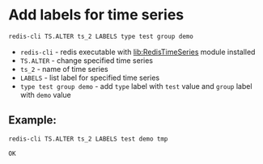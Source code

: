 # Add labels for time series

```bash
redis-cli TS.ALTER ts_2 LABELS type test group demo
```

- `redis-cli` - redis executable with [lib:RedisTimeSeries](https://onelinerhub.com/redis-timeseries/how-to-install-redis-time-series) module installed
- `TS.ALTER` - change specified time series
- `ts_2` - name of time series
- `LABELS` - list label for specified time series
- `type test group demo` - add `type` label with `test` value and `group` label with `demo` value

## Example: 
```bash
redis-cli TS.ALTER ts_2 LABELS test demo tmp
```
```
OK
```


